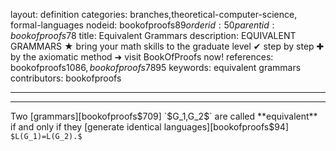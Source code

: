 layout: definition
categories: branches,theoretical-computer-science, formal-languages
nodeid: bookofproofs$89
orderid: 50
parentid: bookofproofs$78
title: Equivalent Grammars
description: EQUIVALENT GRAMMARS ★ bring your math skills to the graduate level ✔ step by step ✚ by the axiomatic method ➜ visit BookOfProofs now!
references: bookofproofs$1086,bookofproofs$7895
keywords: equivalent grammars
contributors: bookofproofs

---


---

Two [grammars][bookofproofs$709] `$G_1,G_2$` are called **equivalent** if and only if they [generate identical languages][bookofproofs$94] `$L(G_1)=L(G_2).$`
